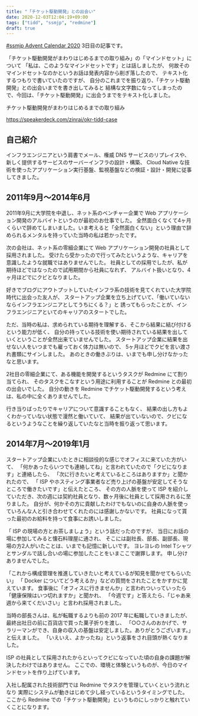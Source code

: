 ```yaml
---
title: "「チケット駆動開発」との出会い"
date: 2020-12-03T12:04:19+09:00
tags: ["tidd", "ssmjp", "redmine"]
draft: true
---
```


[#ssmjp Advent Calendar 2020](https://adventar.org/calendars/5210) 3日目の記事です。

「チケット駆動開発がまわりはじめるまでの取り組み」の「マインドセット」について
「私は、このようなマインドセットです」とは話しましたが、
何故そのマインドセットなのかというお話は発表内容から削ぎ落したので、
テキスト化するつもりで書いていたのですが、
自分のこれまでを振り返り、「チケット駆動開発」との出会いまでを書き出してみると
結構な文字数になってしまったので、今回は、「チケット駆動開発」に出会うまでをテキスト化しました。

チケット駆動開発がまわりはじめるまでの取り組み

https://speakerdeck.com/zinrai/okr-tidd-case

## 自己紹介

インフラエンジニアという肩書でメール、権威 DNS サービスのリプレイスや、
新しく提供するサービスのサーバーインフラの設計・構築、
Cloud Native な技術を使ったアプリケーション実行基盤、監視基盤などの検証・設計・開発に従事してきました。

## 2011年9月〜2014年6月

2011年9月に大学院を中退し、ネット系のベンチャー企業で Web アプリケーション開発のアルバイトというのが最初のお仕事でした。
全然面白くなくて4ヶ月くらいで辞めてしまいました。いま考えると「全然面白くない」という理由で辞められるメンタルを持っていた当時の私は若かったです。

次の会社は、ネット系の零細企業にて Web アプリケーション開発の社員として採用されました。
受けたら受かったので行ってみたというような、キャリアを意識したような就職ではありませんでした。
社員としての採用でしたが、私が期待ほどではなったので試用期間から社員になれず、
アルバイト扱いとなり、4ヶ月ほどでにクビとなりました。

好きでブログにアウトプットしていたインフラ系の技術を見てくれていた大学院時代に出会った友人が、
スタートアップ企業を立ち上げていて、「働いていないならインフラエンジニアとしてうちにくる？」と
誘ってもらったことが、インフラエンジニアといてのキャリアのスタートでした。

ただ、当時の私は、求められている期待を理解する、そこから結果に結び付けるという能力が低く、
自分の持っている技術を使い期待されている結果を出していくということが全然出来ていませんでした。
スタートアップ企業に結果を出せない人をいつまでも雇っておく体力は無いので、
5ヶ月ほどでクビを言い渡され書類にサインしました。
あのときの働きぶりは、いまでも申し分けなかったなと思います。

2社目の零細企業にて、ある機能を開発するというタスクが Redmine にて割り当てられ、
そのタスクをこなすという用途に利用することが Redmine との最初の出会いでした。
自分の動きを Redmine でチケット駆動開発するという考えは、私の中に全くありませんでした。

行き当りばったりでキャリアについて意識することもなく、
結果の出し方もよくわかっていない状態で漫然と働いていて、
結果が出ていないので、クビになるというようなことを繰り返していたなと当時を振り返って思います。

## 2014年7月〜2019年1月

スタートアップ企業にいたときに相談役的な感じでオフィスに来ていた方がいて、
「何かあったらいつでも連絡してね」と言われていたので「クビになります」と連絡したら、
「次に行きたいと考えているところはありますか」と聞かれたので、
「 ISP やホスティング事業者など売り上げの基盤が安定してそうなところで働きたいです」と伝えたところ、
その方の人脈を使って ISP を紹介していただき、次の週には契約社員となり、数ヶ月後に社員として採用されるに至りました。
自分が、何かその方に貢献したわけでもないのに自身の人脈を使っていろんな人と引き合わせてくれたのには感謝しかないです。
社員になって貰った最初のお給料を持って食事にお誘いしました。

「 ISP の現場の方とお茶しましょう」という話だったのですが、
当日にお話の場に参加してみると懐石料理屋に通され、
そこには副社長、部長、副部長、現場の方2人がいたことは、いまでも記憶に新しいです。
ヨレヨレの Intel Tシャツとサンダルで話し合いの場に参加したことをいまここで謝罪します。
申し分けありませんでした。

「これから構成管理を推進していきたいと考えているが知見を聞かせてもらいたい」
「 Docker についてどう考えるか」などの質問をされたことをかすかに覚えています。
食事後に「オフィスに行きませんか」と言われついっていったら「健康保険はいつ切れますか」と聞かれ、
「今週です」と答えたら、「じゃあ来週から来てくだいさい」と言われ採用されました。

当時の部長さんは、私が転職するよりも前の 2017 年に転職していきましたが、
最終出社日の前に百貨店で買った菓子折りを渡し、
「○○さんのおかげで、サラリーマンができ、自身の収入の基盤は安定しました。ありがとうございます。」と伝えました。
「いえいえ、よかったね」という返事をされ目頭が熱くなりました。

ISP の社員として採用されたからといってクビになっていた頃の自身の課題が解決したわけではありません。
ここでの、環境と体験というものが、今日のマインドセットを作り上げています。

入社し配属された技術部門では Redmine でタスクを管理していくという流れとなり
実際にシステムが動きはじめて少し経っているというタイミングでした。
ここから Redmine での「チケット駆動開発」というものにしっかりと触れていくことになります。
